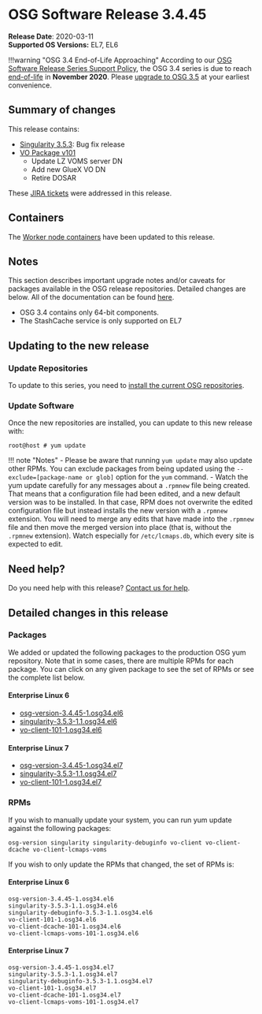 OSG Software Release 3.4.45
===========================

**Release Date**: 2020-03-11    
**Supported OS Versions:** EL7, EL6

!!!warning "OSG 3.4 End-of-Life Approaching"
    According to our
    [OSG Software Release Series Support Policy](https://opensciencegrid.org/technology/policy/release-series/),
    the OSG 3.4 series is due to reach
    [end-of-life](https://opensciencegrid.org/technology/policy/release-series/#life-cycle-dates) in **November 2020**.
    Please [upgrade to OSG 3.5](https://opensciencegrid.org/docs/release/release_series/#updating-to-osg-35)
    at your earliest convenience.

Summary of changes
------------------

This release contains:

-   [Singularity 3.5.3](https://github.com/sylabs/singularity/releases/tag/v3.5.3): Bug fix release
-   [VO Package v101](https://github.com/opensciencegrid/osg-vo-config/releases/tag/release-101)
    -   Update LZ VOMS server DN
    -   Add new GlueX VO DN
    -   Retire DOSAR

These [JIRA tickets](https://jira.opensciencegrid.org/issues/?jql=project%20%3D%20SOFTWARE%20AND%20fixVersion%20%3D%203.4.45%20ORDER%20BY%20priority%20DESC%2C%20key%20DESC) were addressed in this release.

Containers
----------

The [Worker node containers](../../worker-node/using-wn-containers.md) have been updated to this release.

Notes
-----

This section describes important upgrade notes and/or caveats for packages available in the OSG release repositories.
Detailed changes are below. All of the documentation can be found [here](../../index.md).

-   OSG 3.4 contains only 64-bit components.
-   The StashCache service is only supported on EL7

Updating to the new release
---------------------------

### Update Repositories

To update to this series, you need to [install the current OSG repositories](../../common/yum.md#install-the-osg-repositories).

### Update Software

Once the new repositories are installed, you can update to this new release with:

``` console
root@host # yum update
```

!!! note "Notes"
    -   Please be aware that running `yum update` may also update other RPMs. You can exclude packages from being updated using the `--exclude=[package-name or glob]` option for the `yum` command.
    -   Watch the yum update carefully for any messages about a `.rpmnew` file being created. That means that a configuration file had been edited, and a new default version was to be installed. In that case, RPM does not overwrite the edited configuration file but instead installs the new version with a `.rpmnew` extension. You will need to merge any edits that have made into the `.rpmnew` file and then move the merged version into place (that is, without the `.rpmnew` extension). Watch especially for `/etc/lcmaps.db`, which every site is expected to edit.

Need help?
----------

Do you need help with this release? [Contact us for help](../../common/help.md).

Detailed changes in this release
--------------------------------

### Packages

We added or updated the following packages to the production OSG yum repository. Note that in some cases, there are multiple RPMs for each package. You can click on any given package to see the set of RPMs or see the complete list below.

#### Enterprise Linux 6

-   [osg-version-3.4.45-1.osg34.el6](https://koji.chtc.wisc.edu/koji/search?match=glob&type=build&terms=osg-version-3.4.45-1.osg34.el6)
-   [singularity-3.5.3-1.1.osg34.el6](https://koji.chtc.wisc.edu/koji/search?match=glob&type=build&terms=singularity-3.5.3-1.1.osg34.el6)
-   [vo-client-101-1.osg34.el6](https://koji.chtc.wisc.edu/koji/search?match=glob&type=build&terms=vo-client-101-1.osg34.el6)

#### Enterprise Linux 7

-   [osg-version-3.4.45-1.osg34.el7](https://koji.chtc.wisc.edu/koji/search?match=glob&type=build&terms=osg-version-3.4.45-1.osg34.el7)
-   [singularity-3.5.3-1.1.osg34.el7](https://koji.chtc.wisc.edu/koji/search?match=glob&type=build&terms=singularity-3.5.3-1.1.osg34.el7)
-   [vo-client-101-1.osg34.el7](https://koji.chtc.wisc.edu/koji/search?match=glob&type=build&terms=vo-client-101-1.osg34.el7)

### RPMs

If you wish to manually update your system, you can run yum update against the following packages:

    osg-version singularity singularity-debuginfo vo-client vo-client-dcache vo-client-lcmaps-voms

If you wish to only update the RPMs that changed, the set of RPMs is:

#### Enterprise Linux 6

``` file
osg-version-3.4.45-1.osg34.el6
singularity-3.5.3-1.1.osg34.el6
singularity-debuginfo-3.5.3-1.1.osg34.el6
vo-client-101-1.osg34.el6
vo-client-dcache-101-1.osg34.el6
vo-client-lcmaps-voms-101-1.osg34.el6
```

#### Enterprise Linux 7

``` file
osg-version-3.4.45-1.osg34.el7
singularity-3.5.3-1.1.osg34.el7
singularity-debuginfo-3.5.3-1.1.osg34.el7
vo-client-101-1.osg34.el7
vo-client-dcache-101-1.osg34.el7
vo-client-lcmaps-voms-101-1.osg34.el7
```
